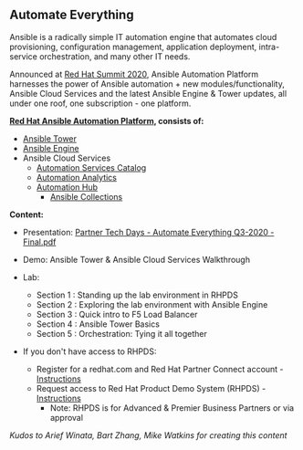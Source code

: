 
Automate Everything
---------------------------------------------------------------------

Ansible is a radically simple IT automation engine that automates cloud provisioning, configuration management, application deployment, intra-service orchestration, and many other IT needs. 

Announced at [Red Hat Summit 2020](https://www.redhat.com/en/summit), Ansible Automation Platform harnesses the power of Ansible automation + new modules/functionality, Ansible Cloud Services and the latest Ansible Engine & Tower updates, all under one roof, one subscription - one platform.

**[Red Hat Ansible Automation Platform](https://www.ansible.com/blog/the-latest-in-red-hat-ansible-automation-platform), consists of:**
* [Ansible Tower](https://www.ansible.com/products/tower)
* [Ansible Engine](https://www.ansible.com/products/engine)
* Ansible Cloud Services
  * [Automation Services Catalog](https://www.ansible.com/products/automation-services-catalog)
  * [Automation Analytics](https://www.ansible.com/products/automation-analytics)
  * [Automation Hub](https://www.ansible.com/products/automation-hub) 
    - [Ansible Collections](https://www.ansible.com/blog/hands-on-with-ansible-collections)

   
   

**Content:**
* Presentation: [Partner Tech Days - Automate Everything Q3-2020 - Final.pdf](https://github.com/redhat-partner-tech/partner-tech-days-sept2020/blob/master/automate-everything/Partner%20Tech%20Days%20-%20Automate%20Everything%20Q3-2020%20-%20Final.pdf)
* Demo: Ansible Tower & Ansible Cloud Services Walkthrough
* Lab: 
  * Section 1 : Standing up the lab environment in RHPDS
  * Section 2 : Exploring the lab environment with Ansible Engine
  * Section 3 : Quick intro to F5 Load Balancer
  * Section 4 : Ansible Tower Basics
  * Section 5 : Orchestration: Tying it all together


* If you don't have access to RHPDS:
  * Register for a redhat.com and Red Hat Partner Connect account - [Instructions](https://connect.redhat.com/en/support)
  * Request access to Red Hat Product Demo System (RHPDS) - [Instructions](https://rhpds.redhat.com/)
    * Note: RHPDS is for Advanced & Premier Business Partners or via approval
   

*Kudos to Arief Winata, Bart Zhang, Mike Watkins for creating this content*

